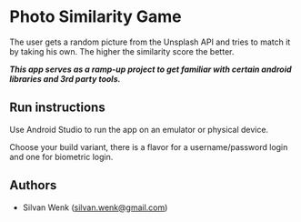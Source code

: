 # Photo Similarity Game
The user gets a random picture from the Unsplash API and tries to match it by taking his own. 
The higher the similarity score the better. 

***This app serves as a ramp-up project to get familiar with certain android libraries and 3rd party tools.***

## Run instructions
Use Android Studio to run the app on an emulator or physical device.

Choose your build variant, there is a flavor for a username/password login and one for biometric login. 

## Authors
- Silvan Wenk (silvan.wenk@gmail.com)
